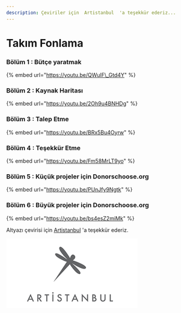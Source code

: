 ```yaml
---
description: Çeviriler için  Artistanbul  'a teşekkür ederiz...
---
```


# Takım Fonlama

### **Bölüm 1 : Bütçe yaratmak**

{% embed url="https://youtu.be/QWulF\_Gtd4Y" %}

### Bölüm 2 : Kaynak Haritası

{% embed url="https://youtu.be/2Oh9u4BNHDg" %}

### Bölüm 3 : Talep Etme

{% embed url="https://youtu.be/BRx5Bu4Oyrw" %}

### Bölüm 4 : Teşekkür Etme

{% embed url="https://youtu.be/Fm58MrLT9yo" %}

### Bölüm 5 : Küçük projeler için Donorschoose.org

{% embed url="https://youtu.be/PUnJfy9Ngtk" %}

### Bölüm 6 : Büyük projeler için Donorschoose.org

{% embed url="https://youtu.be/bs4esZ2miMk" %}

Altyazı çevirisi için [Artistanbul](https://artistanbul.io) 'a teşekkür ederiz. 

![](../.gitbook/assets/artistanbul_logo00.png)

